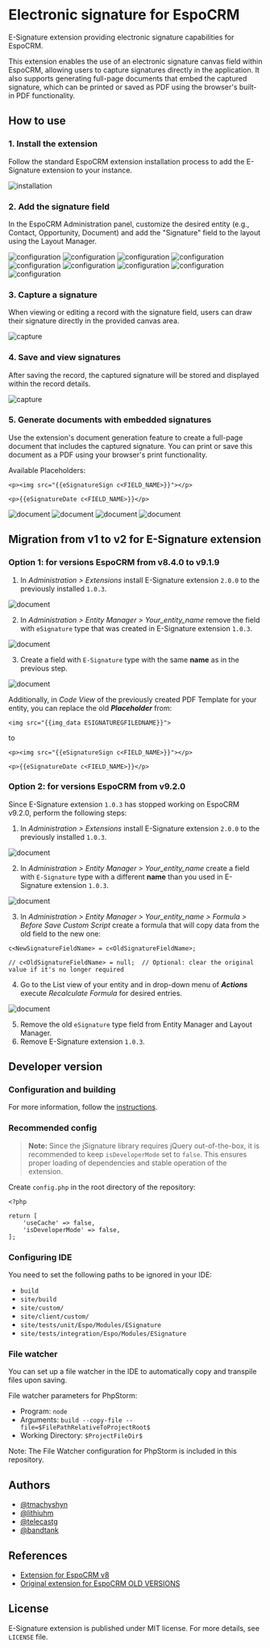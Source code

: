 # Electronic signature for EspoCRM

E-Signature extension providing electronic signature capabilities for EspoCRM.

This extension enables the use of an electronic signature canvas field within EspoCRM, allowing users to capture signatures directly in the application. It also supports generating full-page documents that embed the captured signature, which can be printed or saved as PDF using the browser's built-in PDF functionality.

## How to use

### 1. Install the extension

Follow the standard EspoCRM extension installation process to add the E-Signature extension to your instance.

![installation](docs/images/installation.png?raw=true)

### 2. Add the signature field

In the EspoCRM Administration panel, customize the desired entity (e.g., Contact, Opportunity, Document) and add the "Signature" field to the layout using the Layout Manager.

![configuration](docs/images/configuration-1.png?raw=true)
![configuration](docs/images/configuration-2.png?raw=true)
![configuration](docs/images/configuration-3.png?raw=true)
![configuration](docs/images/configuration-4.png?raw=true)
![configuration](docs/images/configuration-5.png?raw=true)
![configuration](docs/images/configuration-6.png?raw=true)
![configuration](docs/images/configuration-7.png?raw=true)
![configuration](docs/images/configuration-8.png?raw=true)
![configuration](docs/images/configuration-9.png?raw=true)

### 3. Capture a signature

When viewing or editing a record with the signature field, users can draw their signature directly in the provided canvas area.

![capture](docs/images/capture-1.png?raw=true)

### 4. Save and view signatures

After saving the record, the captured signature will be stored and displayed within the record details.

![capture](docs/images/capture-2.png?raw=true)

### 5. Generate documents with embedded signatures

Use the extension's document generation feature to create a full-page document that includes the captured signature. You can print or save this document as a PDF using your browser's print functionality.

Available Placeholders:

```
<p><img src="{{eSignatureSign c<FIELD_NAME>}}"></p>

<p>{{eSignatureDate c<FIELD_NAME>}}</p>
```

![document](docs/images/document-1.png?raw=true)
![document](docs/images/document-2.png?raw=true)
![document](docs/images/document-3.png?raw=true)
![document](docs/images/document-4.png?raw=true)

## Migration from v1 to v2 for E-Signature extension

### Option 1: for versions EspoCRM from v8.4.0 to v9.1.9

1. In *Administration > Extensions* install E-Signature extension `2.0.0` to the previously installed `1.0.3`.

![document](docs/images/administration-extensions.png?raw=true)

2. In *Administration > Entity Manager > Your_entity_name* remove the field with `eSignature` type that was created in E-Signature extension `1.0.3`.

![document](docs/images/administration-entity-manager-your_entity_name-fields-remove-esignature.png?raw=true)

3. Create a field with `E-Signature` type with the same **name** as in the previous step.

![document](docs/images/administration-entity-manager-document-fields-e-signature.png?raw=true)

Additionally, in *Code View* of the previously created PDF Template for your entity, you can replace the old ***Placeholder*** from:

```
<img src="{{img_data ESIGNATUREGFILEDNAME}}">
```

to

```
<p><img src="{{eSignatureSign c<FIELD_NAME>}}"></p>

<p>{{eSignatureDate c<FIELD_NAME>}}</p>
```

### Option 2: for versions EspoCRM from v9.2.0

Since E-Signature extension `1.0.3` has stopped working on EspoCRM v9.2.0, perform the following steps:

1. In *Administration > Extensions* install E-Signature extension `2.0.0` to the previously installed `1.0.3`.

![document](docs/images/administration-extensions.png?raw=true)

2. In *Administration > Entity Manager > Your_entity_name* create a field with `E-Signature` type with a different **name** than you used in E-Signature extension `1.0.3`.

![document](docs/images/administration-entity-manager-document-fields-new-e-signature.png?raw=true)

3. In *Administration > Entity Manager > Your_entity_name > Formula > Before Save Custom Script* create a formula that will copy data from the old field to the new one:

```
c<NewSignatureFieldName> = c<OldSignatureFieldName>;

// c<OldSignatureFieldName> = null;  // Optional: clear the original value if it's no longer required
```  

4. Go to the List view of your entity and in drop-down menu of ***Actions*** execute *Recalculate Formula* for desired entries.

![document](docs/images/your_entity_name-actions-recalculate-formula.png?raw=true)

5. Remove the old `eSignature` type field from Entity Manager and Layout Manager.
6. Remove E-Signature extension `1.0.3`.

## Developer version

### Configuration and building

For more information, follow the [instructions](https://github.com/espocrm/ext-template?tab=readme-ov-file#configuration).

### Recommended config

> **Note:** Since the jSignature library requires jQuery out-of-the-box, it is recommended to keep `isDeveloperMode` set to `false`. This ensures proper loading of dependencies and stable operation of the extension.

Create `config.php` in the root directory of the repository:

```
<?php

return [
    'useCache' => false,
    'isDeveloperMode' => false,
];
```

### Configuring IDE

You need to set the following paths to be ignored in your IDE:

* `build`
* `site/build`
* `site/custom/`
* `site/client/custom/`
* `site/tests/unit/Espo/Modules/ESignature`
* `site/tests/integration/Espo/Modules/ESignature`

### File watcher

You can set up a file watcher in the IDE to automatically copy and transpile files upon saving.

File watcher parameters for PhpStorm:

* Program: `node`
* Arguments: `build --copy-file --file=$FilePathRelativeToProjectRoot$`
* Working Directory: `$ProjectFileDir$`

Note: The File Watcher configuration for PhpStorm is included in this repository.

## Authors

- [@tmachyshyn](https://github.com/tmachyshyn)
- [@lithiuhm](https://github.com/Lithiuhm)
- [@telecastg](https://github.com/telecastg)
- [@bandtank](https://github.com/bandtank)

## References

- [Extension for EspoCRM v8](https://github.com/Lithiuhm/eSignature-extension-for-Espocrm)
- [Original extension for EspoCRM OLD VERSIONS](https://github.com/EspoCRM-Custom-Modules/eSignature-for-Documents/tree/master)

## License

E-Signature extension is published under MIT license. For more details, see `LICENSE` file.
